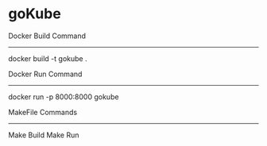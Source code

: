 # goKube


Docker Build Command
------ ----- -------
docker build -t gokube .



Docker Run Command
------ --- -------
docker run -p 8000:8000 gokube


MakeFile Commands
-------- --------
Make Build
Make Run